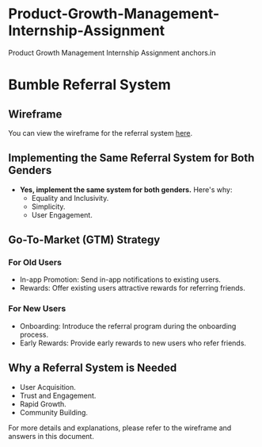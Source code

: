 # Product-Growth-Management-Internship-Assignment
Product Growth Management Internship Assignment anchors.in
# Bumble Referral System

## Wireframe

You can view the wireframe for the referral system [here]([https://yourusername.github.io/yourrepositoryname/wireframe.html](https://manideep285.github.io/Product-Growth-Management-Internship-Assignment/)).

## Implementing the Same Referral System for Both Genders

- **Yes, implement the same system for both genders.** Here's why:
  - Equality and Inclusivity.
  - Simplicity.
  - User Engagement.

## Go-To-Market (GTM) Strategy

### For Old Users

- In-app Promotion: Send in-app notifications to existing users.
- Rewards: Offer existing users attractive rewards for referring friends.

### For New Users

- Onboarding: Introduce the referral program during the onboarding process.
- Early Rewards: Provide early rewards to new users who refer friends.

## Why a Referral System is Needed

- User Acquisition.
- Trust and Engagement.
- Rapid Growth.
- Community Building.

For more details and explanations, please refer to the wireframe and answers in this document.
